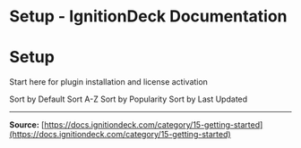 # Setup - IgnitionDeck Documentation

# Setup

Start here for plugin installation and license activation

Sort by Default
Sort A-Z
Sort by Popularity
Sort by Last Updated



---
**Source:** [https://docs.ignitiondeck.com/category/15-getting-started](https://docs.ignitiondeck.com/category/15-getting-started)
